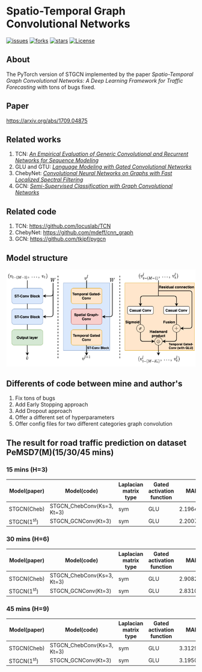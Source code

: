 # Spatio-Temporal Graph Convolutional Networks
[![issues](https://img.shields.io/github/issues/hazdzz/STGCN)](https://github.com/hazdzz/STGCN/issues)
[![forks](https://img.shields.io/github/forks/hazdzz/STGCN)](https://github.com/hazdzz/STGCN/network/members)
[![stars](https://img.shields.io/github/stars/hazdzz/STGCN)](https://github.com/hazdzz/STGCN/stargazers)
[![License](https://img.shields.io/github/license/hazdzz/STGCN)](./LICENSE)

## About
The PyTorch version of STGCN implemented by the paper *Spatio-Temporal Graph Convolutional Networks:
A Deep Learning Framework for Traffic Forecasting* with tons of bugs fixed.

## Paper
https://arxiv.org/abs/1709.04875

## Related works
1. TCN: [*An Empirical Evaluation of Generic Convolutional and Recurrent Networks for Sequence Modeling*](https://arxiv.org/abs/1803.01271)
2. GLU and GTU: [*Language Modeling with Gated Convolutional Networks*](https://arxiv.org/abs/1612.08083)
3. ChebyNet: [*Convolutional Neural Networks on Graphs with Fast Localized Spectral Filtering*](https://arxiv.org/abs/1606.09375)
4. GCN: [*Semi-Supervised Classification with Graph Convolutional Networks*](https://arxiv.org/abs/1609.02907)

## Related code
1. TCN: https://github.com/locuslab/TCN
2. ChebyNet: https://github.com/mdeff/cnn_graph
3. GCN: https://github.com/tkipf/pygcn

## Model structure
<img src="./figure/stgcn_model_structure.png" style="zoom:100%" />

## Differents of code between mine and author's
1. Fix tons of bugs 
2. Add Early Stopping approach
3. Add Dropout approach
4. Offer a different set of hyperparameters
5. Offer config files for two different categories graph convolution

## The result for road traffic prediction on dataset PeMSD7(M)(15/30/45 mins)
### 15 mins (H=3)
|  Model(paper)  |  Model(code)  |  Laplacian matrix type  |  Gated activation function  |  MAE  |  MAPE  |  RMSE  |
|  ----  |  ----  |  ----  |  ----  |  ----  |  ----  |  ----  |
|  STGCN(Cheb)  |  STGCN_ChebConv(Ks=3, Kt=3)  |  sym  |  GLU  |  2.196439  |  5.120554%  |  3.942155  |
|  STGCN(1<sup>st</sup>)  |  STGCN_GCNConv(Kt=3)  |  sym  |  GLU  |  2.200761  |  5.101906%  |  3.937438  |

### 30 mins (H=6)
|  Model(paper)  |  Model(code)  |  Laplacian matrix type  |  Gated activation function  |  MAE  |  MAPE  |  RMSE  |
|  ----  |  ----  |  ----  |  ----  |  ----  |  ----  |  ----  |
|  STGCN(Cheb)  |  STGCN_ChebConv(Ks=3, Kt=3)  |  sym  |  GLU  |  2.908268  |  7.004069%  |  5.287514  |
|  STGCN(1<sup>st</sup>)  |  STGCN_GCNConv(Kt=3)  |  sym  |  GLU  |  2.831076  |  6.861572%  |  5.175758  |

### 45 mins (H=9)
|  Model(paper)  |  Model(code)  |  Laplacian matrix type  |  Gated activation function  |  MAE  |  MAPE  |  RMSE  |
|  ----  |  ----  |  ----  |  ----  |  ----  |  ----  |  ----  |
|  STGCN(Cheb)  |  STGCN_ChebConv(Ks=3, Kt=3)  |  sym  |  GLU  |  3.312900  |  8.111004%  |  6.018192  |
|  STGCN(1<sup>st</sup>)  |  STGCN_GCNConv(Kt=3)  |  sym  |  GLU  |  3.195088  |  7.912600%  |  5.845828  |
